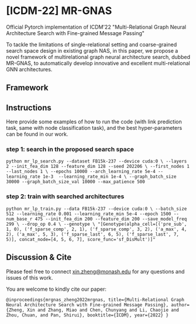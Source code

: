 # [ICDM-22] MR-GNAS

Official Pytorch implementation of ICDM'22 "Multi-Relational Graph Neural Architecture Search with Fine-grained Message Passing"

To tackle the limitations of single-relational setting and coarse-grained search space design in existing graph NAS, in this paper, we propose a novel framework of multirelational graph neural architecture search, dubbed MR-GNAS, to automatically develop innovative and excellent multi-relational GNN architectures.

## Framework



## Instructions
Here provide some examples of how to run the code (with link prediction task, same with node classification task), and the best hyper-parameters can be found in our work.
### step 1: search in the proposed search space

`python mr_lp_search.py --dataset FB15k-237 --device cuda:0 \
--layers 2 --init_fea_dim 128 --feature_dim 128 --seed 202206 \
--first_nodes 1 --last_nodes 1 \
--epochs 10000 --arch_learning_rate 5e-4 --learning_rate 1e-3  --learning_rate_min 1e-4 \
--graph_batch_size 30000 --graph_batch_size_val 10000 --max_patience 500`

### step 2: train with searched architectures
`python mr_lp_train.py --data FB15k-237 --device cuda:0 \
--batch_size 512 --learning_rate 0.001 --learning_rate_min 5e-4 --epoch 1500 --num_base_r 475 --init_fea_dim 200 --feature_dim 200 --save_model_freq 299 \
--drop_op 0.4 \
--genotype \
"[Genotype(alpha_cell=[('pre_sub', 1, 0), ('f_sparse_comp', 2, 1), ('f_sparse_comp', 3, 2), ('a_max', 4, 2), ('a_max', 5, 3), ('f_sparse_last', 6, 5), ('f_sparse_last', 7, 5)], concat_node=[4, 5, 6, 7], score_func='sf_DisMult')]"
`
## Discussion & Cite
Please feel free to connect xin.zheng@monash.edu for any questions and issues of this work.

You are welcome to kindly cite our paper:

`@inproceedings{mrgnas_zheng2022mrgnas,
  title={Multi-Relational Graph Neural Architecture Search with Fine-grained Message Passing},
  author={Zheng, Xin and Zhang, Miao and Chen, Chunyang and Li, Chaojie and Zhou, Chuan, and Pan, Shirui},
  booktitle={ICDM},
  year={2022}
}`